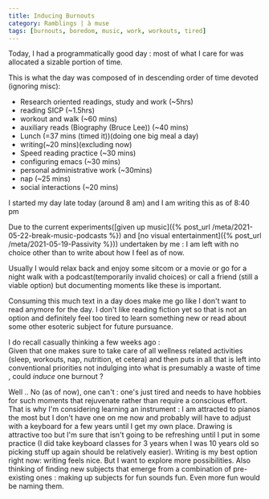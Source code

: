 ```yaml
---
title: Inducing Burnouts
category: Ramblings | à muse
tags: [burnouts, boredom, music, work, workouts, tired]
---
```


Today, I had a programmatically good day : most of what I care for was allocated a sizable portion of time.

This is what the day was composed of in descending order of time devoted (ignoring misc):
 - Research oriented readings, study and work (~5hrs)
 - reading SICP (~1.5hrs)
 - workout and walk (~60 mins)
 - auxiliary reads (Biography (Bruce Lee)) (~40 mins)
 - Lunch (=37 mins (timed it))(doing one big meal a day)
 - writing(~20 mins)(excluding now)
 - Speed reading practice (~30 mins)
 - configuring emacs (~30 mins)
 - personal administrative work (~30mins)
 - nap (~25 mins)
 - social interactions (~20 mins)
 
 
 I started my day late today (around 8 am) and I am writing this as of 8:40 pm 

Due to the current experiments([given up music]({% post_url /meta/2021-05-22-break-music-podcasts %}) and [no visual entertainment]({% post_url /meta/2021-05-19-Passivity %})) undertaken by me : I am left with no choice other than to write about how I feel as of now.

Usually I would relax back and enjoy some sitcom or a movie or go for a night walk with a podcast(temporarily invalid choices) or  call a friend (still a viable option) but documenting moments like these is important.

Consuming this much text in a day does make me go like I don't want to read anymore for the day. I don't like reading fiction yet so that is not an option and definitely feel too tired to learn something new or read about some other esoteric subject for future pursuance.

I do recall casually thinking a few weeks ago :   
Given that one makes sure to take care of all wellness related activities (sleep, workouts, nap, nutrition, et cetera) and then puts in all that is left into conventional priorities not indulging into what is presumably a waste of time , could *induce* one burnout ?

Well .. No (as of now), one can't : one's just tired and needs to have hobbies for such moments that rejuvenate rather than require a conscious effort. That is why I'm considering learning an instrument : I am attracted to pianos the most but I don't have one on me now and probably will have to adjust with a keyboard for a few years until I get my own place. Drawing is attractive too but I'm sure that isn't going to be refreshing until I put in some practice (I did take keyboard classes for 3 years when I was 10 years old so picking stuff up again should be relatively easier). Writing is my best option right now: writing feels nice. But I want to explore more possibilities. Also thinking of finding new subjects that emerge from a combination of pre-existing ones : making up subjects for fun sounds fun. Even more fun would be naming them.
